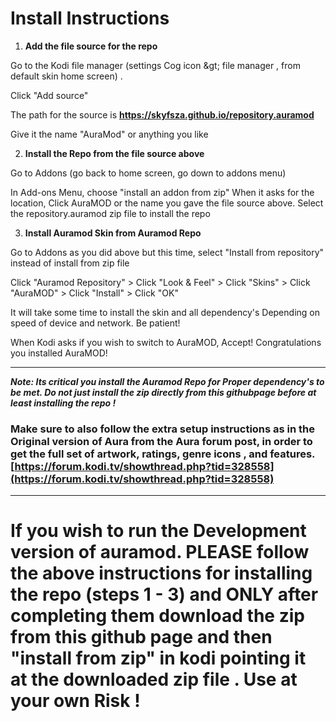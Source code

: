 # Install Instructions

1. **Add the file source for the repo**

Go to the Kodi file manager (settings Cog icon \&gt; file manager , from default skin home screen) .

Click &quot;Add source&quot;

The path for the source is **https://skyfsza.github.io/repository.auramod**

Give it the name "AuraMod" or anything you like

2. **Install the Repo from the file source above**

Go to Addons (go back to home screen, go down to addons menu)

In Add-ons Menu, choose &quot;install an addon from zip&quot; When it asks for the location, Click AuraMOD or the name you gave the file source above.  Select the repository.auramod zip file to install the repo

3. **Install Auramod Skin from Auramod Repo**

Go to Addons as you did above but this time, select &quot;Install from repository&quot; instead of install from zip file

Click &quot;Auramod Repository" &gt; Click &quot;Look &amp; Feel&quot;  > Click &quot;Skins" > Click &quot;AuraMOD&quot; >  Click "Install" >    Click &quot;OK&quot;

It will take some time to install the skin and all dependency&#39;s Depending on speed of device and network. Be patient!

When Kodi asks if you wish to switch to AuraMOD, Accept!  Congratulations you installed AuraMOD!

-------
 **_Note: Its critical you install the Auramod Repo for Proper dependency&#39;s to be met. Do not just install the zip directly from this githubpage before at least installing the repo !_**



###    Make sure to also follow the  extra setup instructions as in the Original version of Aura   from the  Aura forum post, in order to get the full set of artwork, ratings, genre icons ,  and features.  [https://forum.kodi.tv/showthread.php?tid=328558](https://forum.kodi.tv/showthread.php?tid=328558)  

---


 # If you wish to run the Development version of auramod. PLEASE follow the above instructions for installing the repo (steps 1 - 3) and ONLY after completing them  download the zip from this github page and then "install from zip" in kodi pointing it at the downloaded zip file . Use at your own Risk !
